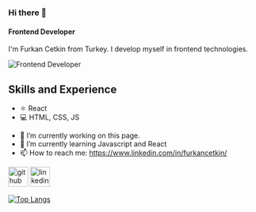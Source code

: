 ### Hi there 👋
#### Frontend Developer

I'm Furkan Cetkin from Turkey. I develop myself in frontend technologies.

![Frontend Developer](https://media.giphy.com/media/3oEdvbRHem1psqd7a0/giphy.gif?cid=790b7611c90fd7894b7894e135ebe03d098e77366fc27a9a&rid=giphy.gif&ct=g)

## Skills and Experience
* ⚛️ React
* 💻 HTML, CSS, JS

- 🔭 I’m currently working on this page. 
- 🌱 I’m currently learning Javascript and React 
- 📫 How to reach me: https://www.linkedin.com/in/furkancetkin/ 


[<img src='https://cdn.jsdelivr.net/npm/simple-icons@3.0.1/icons/github.svg' alt='github' height='40'>](https://github.com/https://github.com/furkancetkin)  [<img src='https://cdn.jsdelivr.net/npm/simple-icons@3.0.1/icons/linkedin.svg' alt='linkedin' height='40'>](https://www.linkedin.com/in/https://www.linkedin.com/in/furkancetkin//)

[![Top Langs](https://github-readme-stats.vercel.app/api/top-langs/?username=anuraghazra&layout=compact)](https://github.com/anuraghazra/github-readme-stats)
